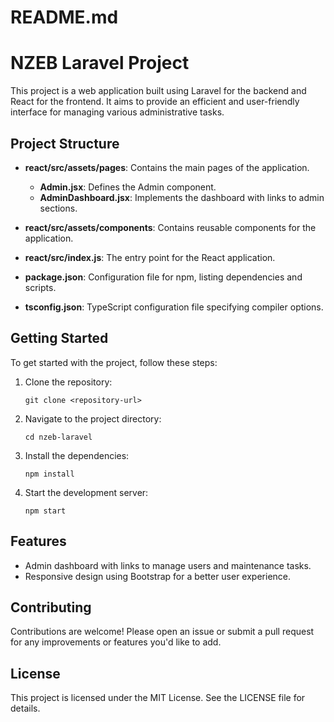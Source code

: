 # README.md

# NZEB Laravel Project

This project is a web application built using Laravel for the backend and React for the frontend. It aims to provide an efficient and user-friendly interface for managing various administrative tasks.

## Project Structure

- **react/src/assets/pages**: Contains the main pages of the application.
  - **Admin.jsx**: Defines the Admin component.
  - **AdminDashboard.jsx**: Implements the dashboard with links to admin sections.
  
- **react/src/assets/components**: Contains reusable components for the application.

- **react/src/index.js**: The entry point for the React application.

- **package.json**: Configuration file for npm, listing dependencies and scripts.

- **tsconfig.json**: TypeScript configuration file specifying compiler options.

## Getting Started

To get started with the project, follow these steps:

1. Clone the repository:
   ```
   git clone <repository-url>
   ```

2. Navigate to the project directory:
   ```
   cd nzeb-laravel
   ```

3. Install the dependencies:
   ```
   npm install
   ```

4. Start the development server:
   ```
   npm start
   ```

## Features

- Admin dashboard with links to manage users and maintenance tasks.
- Responsive design using Bootstrap for a better user experience.

## Contributing

Contributions are welcome! Please open an issue or submit a pull request for any improvements or features you'd like to add.

## License

This project is licensed under the MIT License. See the LICENSE file for details.